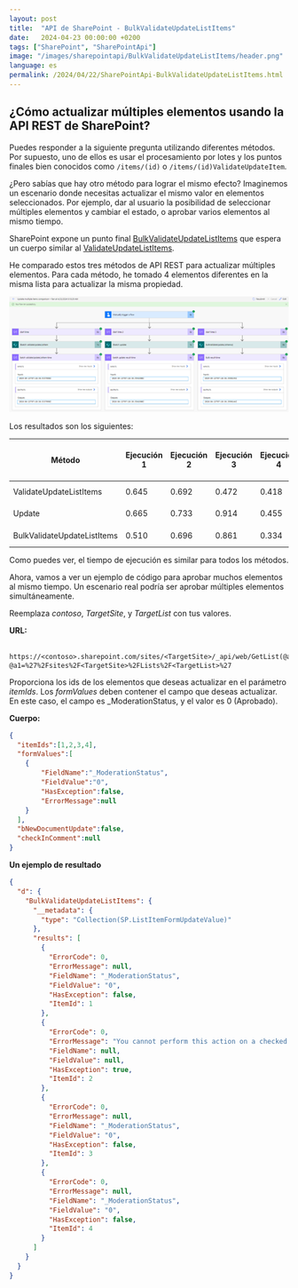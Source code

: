```yaml
---
layout: post
title:  "API de SharePoint - BulkValidateUpdateListItems"
date:   2024-04-23 00:00:00 +0200
tags: ["SharePoint", "SharePointApi"]
image: "/images/sharepointapi/BulkValidateUpdateListItems/header.png"
language: es
permalink: /2024/04/22/SharePointApi-BulkValidateUpdateListItems.html
---
```


## ¿Cómo actualizar múltiples elementos usando la API REST de SharePoint?

Puedes responder a la siguiente pregunta utilizando diferentes métodos. Por supuesto, uno de ellos es usar el procesamiento por lotes y los puntos finales bien conocidos como `/items/(id)` o `/items/(id)ValidateUpdateItem`.

¿Pero sabías que hay otro método para lograr el mismo efecto? Imaginemos un escenario donde necesitas actualizar el mismo valor en elementos seleccionados. Por ejemplo, dar al usuario la posibilidad de seleccionar múltiples elementos y cambiar el estado, o aprobar varios elementos al mismo tiempo.

SharePoint expone un punto final [BulkValidateUpdateListItems](https://learn.microsoft.com/en-us/openspecs/sharepoint_protocols/ms-csomspt/ebc47581-36e4-457b-8045-a4cf1f4da501) que espera un cuerpo similar al [ValidateUpdateListItems](https://learn.microsoft.com/en-us/openspecs/sharepoint_protocols/ms-csomspt/652ab52f-8f47-4eec-95fd-743af5ee38cc).

He comparado estos tres métodos de API REST para actualizar múltiples elementos. Para cada método, he tomado 4 elementos diferentes en la misma lista para actualizar la misma propiedad.

![Comparación de llamadas](/images/sharepointapi/BulkValidateUpdateListItems/CallsComparison.png)

Los resultados son los siguientes:

| Método                      | Ejecución 1 | Ejecución 2 | Ejecución 3 | Ejecución 4 | Ejecución 5 | Tiempo Promedio de Ejecución |
| --------------------------- | ----- | ----- | ----- | ----- | ----- | ----------------------------- |
| ValidateUpdateListItems     | 0.645 | 0.692 | 0.472 | 0.418 | 0.496 | 0.545 segundos                |
| Update                      | 0.665 | 0.733 | 0.914 | 0.455 | 0.499 | 0.653 segundos                |
| BulkValidateUpdateListItems | 0.510 | 0.696 | 0.861 | 0.334 | 0.473 | 0.575 segundos                |

Como puedes ver, el tiempo de ejecución es similar para todos los métodos.

Ahora, vamos a ver un ejemplo de código para aprobar muchos elementos al mismo tiempo. Un escenario real podría ser aprobar múltiples elementos simultáneamente.

Reemplaza *contoso*, *TargetSite*, y *TargetList* con tus valores.

**URL:**

```
 https://<contoso>.sharepoint.com/sites/<TargetSite>/_api/web/GetList(@a1)/BulkValidateUpdateListItems()?@a1=%27%2Fsites%2F<TargetSite>%2FLists%2F<TargetList>%27
```

Proporciona los ids de los elementos que deseas actualizar en el parámetro *itemIds*. Los *formValues* deben contener el campo que deseas actualizar. En este caso, el campo es _ModerationStatus, y el valor es 0 (Aprobado).

**Cuerpo:**

```json
{
  "itemIds":[1,2,3,4],
  "formValues":[
    {
        "FieldName":"_ModerationStatus",
        "FieldValue":"0",
        "HasException":false,
        "ErrorMessage":null
    }
  ],
  "bNewDocumentUpdate":false,
  "checkInComment":null
}
```

**Un ejemplo de resultado**
```json
{
  "d": {
    "BulkValidateUpdateListItems": {
      "__metadata": {
        "type": "Collection(SP.ListItemFormUpdateValue)"
      },
      "results": [
        {
          "ErrorCode": 0,
          "ErrorMessage": null,
          "FieldName": "_ModerationStatus",
          "FieldValue": "0",
          "HasException": false,
          "ItemId": 1
        },
        {
          "ErrorCode": 0,
          "ErrorMessage": "You cannot perform this action on a checked out document.",
          "FieldName": null,
          "FieldValue": null,
          "HasException": true,
          "ItemId": 2
        },
        {
          "ErrorCode": 0,
          "ErrorMessage": null,
          "FieldName": "_ModerationStatus",
          "FieldValue": "0",
          "HasException": false,
          "ItemId": 3
        },
        {
          "ErrorCode": 0,
          "ErrorMessage": null,
          "FieldName": "_ModerationStatus",
          "FieldValue": "0",
          "HasException": false,
          "ItemId": 4
        }
      ]
    }
  }
}
```